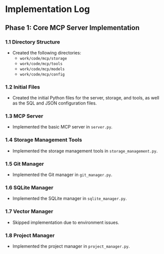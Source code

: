 # Implementation Log

## Phase 1: Core MCP Server Implementation

### 1.1 Directory Structure
- Created the following directories:
  - `work/code/mcp/storage`
  - `work/code/mcp/tools`
  - `work/code/mcp/models`
  - `work/code/mcp/config`

### 1.2 Initial Files
- Created the initial Python files for the server, storage, and tools, as well as the SQL and JSON configuration files.

### 1.3 MCP Server
- Implemented the basic MCP server in `server.py`.

### 1.4 Storage Management Tools
- Implemented the storage management tools in `storage_management.py`.

### 1.5 Git Manager
- Implemented the Git manager in `git_manager.py`.

### 1.6 SQLite Manager
- Implemented the SQLite manager in `sqlite_manager.py`.

### 1.7 Vector Manager
- Skipped implementation due to environment issues.

### 1.8 Project Manager
- Implemented the project manager in `project_manager.py`.
